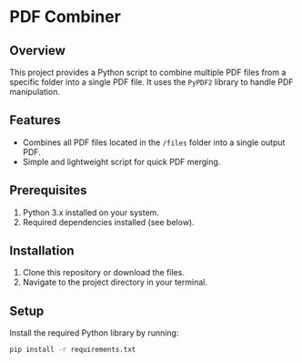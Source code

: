 # PDF Combiner

## Overview
This project provides a Python script to combine multiple PDF files from a specific folder into a single PDF file. It uses the `PyPDF2` library to handle PDF manipulation.


## Features
- Combines all PDF files located in the `/files` folder into a single output PDF.
- Simple and lightweight script for quick PDF merging.

## Prerequisites
1. Python 3.x installed on your system.
2. Required dependencies installed (see below).

## Installation
1. Clone this repository or download the files.
2. Navigate to the project directory in your terminal.

## Setup
Install the required Python library by running:
```bash
pip install -r requirements.txt
```

